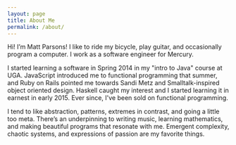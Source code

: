 ```yaml
---
layout: page
title: About Me
permalink: /about/
---
```


Hi! I’m Matt Parsons!
I like to ride my bicycle, play guitar, and occasionally program a computer.
I work as a software engineer for Mercury.

I started learning a software in Spring 2014 in my "intro to Java" course at UGA.
JavaScript introduced me to functional programming that summer, and Ruby on Rails pointed me towards Sandi Metz and Smalltalk-inspired object oriented design.
Haskell caught my interest and I started learning it in earnest in early 2015.
Ever since, I've been sold on functional programming.

I tend to like abstraction, patterns, extremes in contrast, and going a little too meta.
There’s an underpinning to writing music, learning mathematics, and making beautiful programs that resonate with me.
Emergent complexity, chaotic systems, and expressions of passion are my favorite things.
